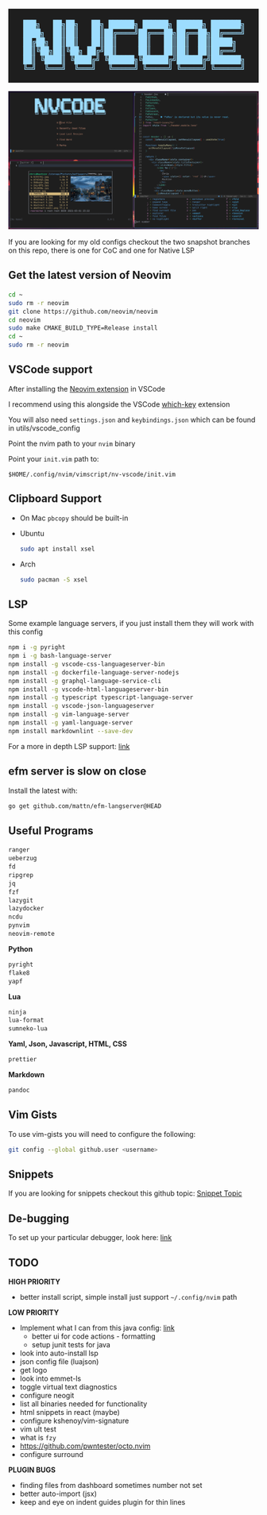 ![NVCode Logo](./utils/media/nvcode_logo.png)

![NVCode Demo](./utils/media/demo.png)

If you are looking for my old configs checkout the two snapshot branches
on this repo, there is one for CoC and one for Native LSP

## Get the latest version of Neovim

``` bash
cd ~
sudo rm -r neovim
git clone https://github.com/neovim/neovim
cd neovim
sudo make CMAKE_BUILD_TYPE=Release install
cd ~
sudo rm -r neovim
```

## VSCode support

After installing the [Neovim
extension](https://github.com/asvetliakov/vscode-neovim) in VSCode

I recommend using this alongside the VSCode
[which-key](https://github.com/VSpaceCode/vscode-which-key) extension

You will also need `settings.json` and `keybindings.json` which can be
found in utils/vscode\_config

Point the nvim path to your `nvim` binary

Point your `init.vim` path to:

``` vim
$HOME/.config/nvim/vimscript/nv-vscode/init.vim
```

## Clipboard Support

- On Mac `pbcopy` should be built-in

- Ubuntu

    ```bash
    sudo apt install xsel
    ```

- Arch

    ```bash
    sudo pacman -S xsel
    ```

## LSP

Some example language servers, if you just install them they will work
with this config

``` bash
npm i -g pyright
npm i -g bash-language-server
npm install -g vscode-css-languageserver-bin
npm install -g dockerfile-language-server-nodejs
npm install -g graphql-language-service-cli
npm install -g vscode-html-languageserver-bin
npm install -g typescript typescript-language-server
npm install -g vscode-json-languageserver
npm install -g vim-language-server
npm install -g yaml-language-server
npm install markdownlint --save-dev
```

For a more in depth LSP support:
[link](https://github.com/neovim/nvim-lspconfig/blob/master/CONFIG.md)

## efm server is slow on close

Install the latest with:

``` bash
go get github.com/mattn/efm-langserver@HEAD
```

## Useful Programs

``` bash
ranger
ueberzug
fd
ripgrep
jq
fzf
lazygit
lazydocker
ncdu
pynvim
neovim-remote
```

**Python**

``` bash
pyright
flake8
yapf
```

**Lua**

``` bash
ninja
lua-format
sumneko-lua
```

**Yaml, Json, Javascript, HTML, CSS**

``` bash
prettier
```

**Markdown**

``` bash
pandoc
```

## Vim Gists

To use vim-gists you will need to configure the following:

``` bash
git config --global github.user <username>
```

## Snippets

If you are looking for snippets checkout this github topic: [Snippet
Topic](https://github.com/topics/vscode-snippets)

## De-bugging

To set up your particular debugger, look here:
[link](https://github.com/mfussenegger/nvim-dap/wiki/Debug-Adapter-installation)

## TODO

**HIGH PRIORITY**

- better install script, simple install just support `~/.config/nvim`
  path

**LOW PRIORITY**

- Implement what I can from this java config:
  [link](https://github.com/mfussenegger/nvim-jdtls/wiki/Sample-Configurations)
  - better ui for code actions - formatting
  - setup junit tests for java
- look into auto-install lsp
- json config file (luajson)
- get logo
- look into emmet-ls
- toggle virtual text diagnostics
- configure neogit
- list all binaries needed for functionality
- html snippets in react (maybe)
- configure kshenoy/vim-signature
- vim ult test
- what is `fzy`
- https://github.com/pwntester/octo.nvim
- configure surround

**PLUGIN BUGS**

- finding files from dashboard sometimes number not set
- better auto-import (jsx)
- keep and eye on indent guides plugin for thin lines
